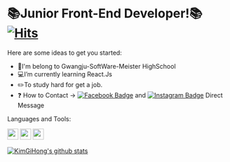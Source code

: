 ### <h1>📚Junior Front-End Developer!📚  [![Hits](https://hits.seeyoufarm.com/api/count/incr/badge.svg?url=https%3A%2F%2Fgithub.com%2FKimGiHong&count_bg=%23000000&title_bg=%23000000&icon=react.svg&icon_color=%236AEAFF&title=hits&edge_flat=false)](https://hits.seeyoufarm.com)</h1>


Here are some ideas to get you started:

-  🏫I'm belong to Gwangju-SoftWare-Meister HighSchool
-  💻I’m currently learning React.Js
-  ✏️To study hard for get a job.
-  ❓ How to Contact -> [![Facebook Badge](http://img.shields.io/badge/facebook-1877f2?style=flat-square&logo=facebook&logoColor=white&link=https://www.facebook.com/profile.php?id=100009804859225)](https://www.facebook.com/profile.php?id=100009804859225) and 
[![Instagram Badge](http://img.shields.io/badge/Instagram-ff69b4?style=flat-square&logo=Instagram&logoColor=white&link=https://www.instagram.com/04_hong_/)](https://www.instagram.com/04_hong_/) Direct Message

Languages and Tools:<div>
<img width="25" src=https://user-images.githubusercontent.com/68697807/102154544-f891a380-3ebc-11eb-8770-b9f2f0c01bb7.png>
<img width="25" src=https://user-images.githubusercontent.com/68697807/102154552-fb8c9400-3ebc-11eb-80c3-5aacd02b5888.png>
<img width="25" src=https://user-images.githubusercontent.com/68697807/102154559-fd565780-3ebc-11eb-9a1c-e9be5b0606ab.png>
</div>

[![KimGiHong's github stats](https://github-readme-stats.vercel.app/api?username=KimGiHong&show_icons=true&theme=tokyonight)](https://github.com/KimGiHong/github-readme-stats)
